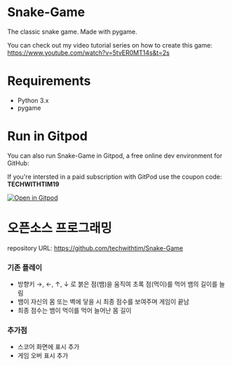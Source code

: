 # Snake-Game
The classic snake game. Made with pygame.

You can check out my video tutorial series on how to create this game: https://www.youtube.com/watch?v=5tvER0MT14s&t=2s

# Requirements
- Python 3.x
- pygame

# Run in Gitpod

You can also run Snake-Game in Gitpod, a free online dev environment for GitHub:

If you're intersted in a paid subscription with GitPod use the coupon code: **TECHWITHTIM19**

[![Open in Gitpod](https://gitpod.io/button/open-in-gitpod.svg)](https://gitpod.io/#https://github.com/techwithtim/Snake-Game/blob/master/snake.py)

# 오픈소스 프로그래밍
repository URL: https://github.com/techwithtim/Snake-Game

### 기존 플레이
- 방향키 →, ←, ↑, ↓ 로 붉은 점(뱀)을 움직여 초록 점(먹이)를 먹어 뱀의 길이를 늘림
- 뱀이 자신의 몸 또는 벽에 닿을 시 최종 점수를 보여주며 게임이 끝남
- 최종 점수는 뱀이 먹이를 먹어 늘어난 몸 길이

### 추가점
- 스코어 화면에 표시 추가
- 게임 오버 표시 추가
